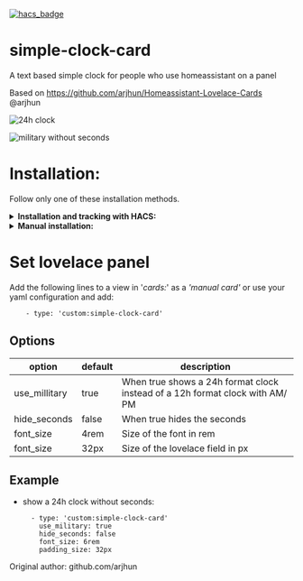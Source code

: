 [![hacs_badge](https://img.shields.io/badge/HACS-Custom-orange.svg)](https://github.com/custom-components/hacs)


# simple-clock-card
A text based simple clock for people who use homeassistant on a panel

Based on https://github.com/arjhun/Homeassistant-Lovelace-Cards @arjhun


![24h clock](https://i.imgur.com/n37gyxZ.png)  

![military without seconds](https://i.imgur.com/ej4AFO3.png)

# Installation:
Follow only one of these installation methods.

<details>
  <summary><b>Installation and tracking with HACS:</b></summary>

1. You can install this custom component by adding this repository (https://github.com/fufar/simple-clock-card) to HACS in the settings menu of HACS first. You will find the custom component in the integration menu afterwards, look for 'Simple Clock Card'.

2. Set the lovelace panel
</details>

<details>
  <summary><b>Manual installation:</b></summary>

1. Copy simple-clock-card.js into your 'www' folder in the hass config directory. The *'www'* folder can be accesed via *'/local/'* in your configuration I've put my custom elements in the sub folder *'elements'* and the js file of this card in the folder *'simple-clock-card'* as an example.
2. Enable advanced mode and in your lovelace dashboard settings
3. Add a resource ![add a resource](https://i.imgur.com/pySUU4V.png)

   or if you use yaml to configure lovelace:

		resources:
			- type: module
	        	  url: /hacsfiles/elements/simple-clock-card/simple-clock-card.js
4. Set the lovelace panel
</details>


# Set lovelace panel

Add the following lines to a view in '*cards:*' as a *'manual card'* or use your yaml configuration and add:

		- type: 'custom:simple-clock-card'

## Options
|option| default|description|
|--|--|--|
|  use_millitary| true| When true shows a 24h format clock instead of a 12h format clock with AM/ PM|
|  hide_seconds| false| When true hides the seconds
|  font_size| 4rem| Size of the font in rem|
|  font_size| 32px| Size of the lovelace field in px|

## Example
- show a 24h clock without seconds:

		- type: 'custom:simple-clock-card'
		  use_military: true
		  hide_seconds: false
		  font_size: 6rem
		  padding_size: 32px

Original author: github.com/arjhun

